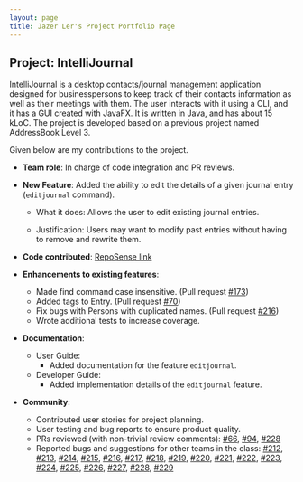 ```yaml
---
layout: page
title: Jazer Ler's Project Portfolio Page
---
```


## Project: IntelliJournal

IntelliJournal is a desktop contacts/journal management application designed for
businesspersons to keep track of their contacts information as well as their
meetings with them. The user interacts with it using a CLI, and it has a GUI
created with JavaFX. It is written in Java, and has about 15 kLoC. The project
is developed based on a previous project named AddressBook Level 3.

Given below are my contributions to the project.

* **Team role**: In charge of code integration and PR reviews.

* **New Feature**: Added the ability to edit the details of a given journal entry
                   (`editjournal` command).
  * What it does: Allows the user to edit existing journal entries. 
  
  * Justification: Users may want to modify past entries without having to remove 
                   and rewrite them.

* **Code contributed**: [RepoSense link](https://nus-cs2103-ay2021s1.github.io/tp-dashboard/#breakdown=true&search=jazerler&sort=groupTitle&sortWithin=title&since=2020-08-14&timeframe=commit&mergegroup=&groupSelect=groupByRepos&checkedFileTypes=docs~functional-code~test-code~other)

* **Enhancements to existing features**:
  * Made find command case insensitive.
    (Pull request [\#173](https://github.com/AY2021S1-CS2103T-W17-4/tp/pull/173))
  * Added tags to Entry.
    (Pull request [\#70](https://github.com/AY2021S1-CS2103T-W17-4/tp/pull/70))
  * Fix bugs with Persons with duplicated names.
    (Pull request [\#216](https://github.com/AY2021S1-CS2103T-W17-4/tp/pull/216)) 
  * Wrote additional tests to increase coverage.  

* **Documentation**:
  * User Guide:
    * Added documentation for the feature `editjournal`.
  * Developer Guide:
    * Added implementation details of the `editjournal` feature.

* **Community**:
  * Contributed user stories for project planning.
  * User testing and bug reports to ensure product quality.
  * PRs reviewed (with non-trivial review comments):
    [\#66](https://github.com/AY2021S1-CS2103T-W17-4/tp/pull/66),
    [\#94](https://github.com/AY2021S1-CS2103T-W17-4/tp/pull/94),
    [\#228](https://github.com/AY2021S1-CS2103T-W17-4/tp/pull/228)
  * Reported bugs and suggestions for other teams in the class:
    [\#212](https://github.com/AY2021S1-CS2103T-W10-3/tp/issues/212),
    [\#213](https://github.com/AY2021S1-CS2103T-W10-3/tp/issues/213),
    [\#214](https://github.com/AY2021S1-CS2103T-W10-3/tp/issues/214),
    [\#215](https://github.com/AY2021S1-CS2103T-W10-3/tp/issues/215),
    [\#216](https://github.com/AY2021S1-CS2103T-W10-3/tp/issues/216),
    [\#217](https://github.com/AY2021S1-CS2103T-W10-3/tp/issues/217),
    [\#218](https://github.com/AY2021S1-CS2103T-W10-3/tp/issues/218),
    [\#219](https://github.com/AY2021S1-CS2103T-W10-3/tp/issues/219),
    [\#220](https://github.com/AY2021S1-CS2103T-W10-3/tp/issues/220),
    [\#221](https://github.com/AY2021S1-CS2103T-W10-3/tp/issues/221),
    [\#222](https://github.com/AY2021S1-CS2103T-W10-3/tp/issues/222),
    [\#223](https://github.com/AY2021S1-CS2103T-W10-3/tp/issues/223),
    [\#224](https://github.com/AY2021S1-CS2103T-W10-3/tp/issues/224),
    [\#225](https://github.com/AY2021S1-CS2103T-W10-3/tp/issues/225),
    [\#226](https://github.com/AY2021S1-CS2103T-W10-3/tp/issues/226),
    [\#227](https://github.com/AY2021S1-CS2103T-W10-3/tp/issues/227),
    [\#228](https://github.com/AY2021S1-CS2103T-W10-3/tp/issues/228),
    [\#229](https://github.com/AY2021S1-CS2103T-W10-3/tp/issues/229)
    

